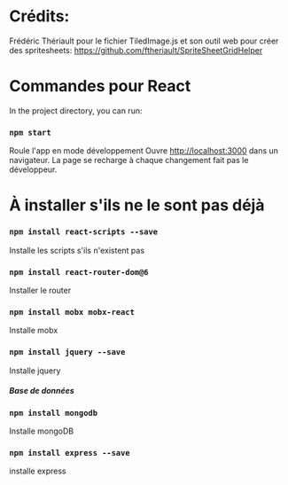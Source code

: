 # Crédits:

Frédéric Thériault pour le fichier TiledImage.js et son outil web pour créer des spritesheets:
https://github.com/ftheriault/SpriteSheetGridHelper

######

# Commandes pour React

In the project directory, you can run:

### `npm start`

Roule l'app en mode développement
Ouvre [http://localhost:3000](http://localhost:3000) dans un navigateur.
La page se recharge à chaque changement fait pas le développeur.


# À installer s'ils ne le sont pas déjà

### `npm install react-scripts --save`

Installe les scripts s'ils n'existent pas

### `npm install react-router-dom@6`

Installer le router

### `npm install mobx mobx-react`

Installe mobx

### `npm install jquery --save`

Installe jquery

##### Base de données

### `npm install mongodb`

Installe mongoDB

### `npm install express --save`

installe express

